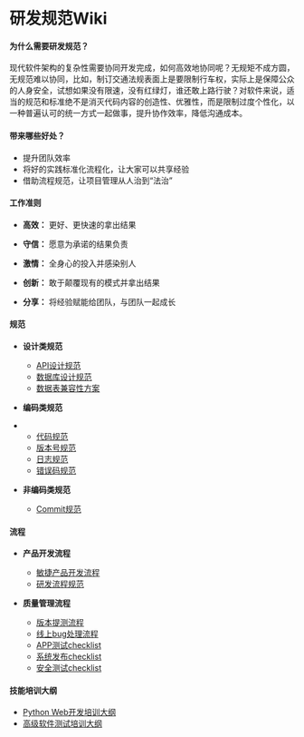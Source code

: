 # 研发规范Wiki

#### 为什么需要研发规范？

现代软件架构的复杂性需要协同开发完成，如何高效地协同呢？无规矩不成方圆，无规范难以协同，比如，制订交通法规表面上是要限制行车权，实际上是保障公众的人身安全，试想如果没有限速，没有红绿灯，谁还敢上路行驶？对软件来说，适当的规范和标准绝不是消灭代码内容的创造性、优雅性，而是限制过度个性化，以一种普遍认可的统一方式一起做事，提升协作效率，降低沟通成本。



#### 带来哪些好处？

- 提升团队效率
- 将好的实践标准化流程化，让大家可以共享经验
- 借助流程规范，让项目管理从人治到“法治”



#### 工作准则

- **高效：** 更好、更快速的拿出结果

- **守信：** 愿意为承诺的结果负责

- **激情：** 全身心的投入并感染别人

- **创新：** 敢于颠覆现有的模式并拿出结果

- **分享：** 将经验赋能给团队，与团队一起成长

  

#### 规范

- **设计类规范**

  - [API设计规范](api.md)
  - [数据库设计规范](database_design.md)
  - [数据表兼容性方案](database_compatibility.md)

- **编码类规范**

- - [代码规范](code.md)

  * [版本号规范](version.md)
  * [日志规范](log.md)
  * [错误码规范](error_code.md)

- **非编码类规范**

  - [Commit规范](commit.md)



#### 流程

- **产品开发流程**
  - [敏捷产品开发流程](agile.md)
  - [研发流程规范](R&D_specifications.md)

- **质量管理流程**
  - [版本提测流程](test.md)
  - [线上bug处理流程](customer_bug.md)
  - [APP测试checklist](app_test_checklist.md)
  - [系统发布checklist](release_checklist.md)
  - [安全测试checklist](security_checklist.md)


#### 技能培训大纲

- [Python Web开发培训大纲](python_training.md)
- [高级软件测试培训大纲](test_training.md)
